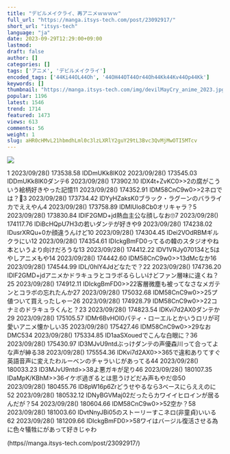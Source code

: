 ```yaml
---
title: "デビルメイクライ、再アニメｗｗｗｗ"
full_url: "https://manga.itsys-tech.com/post/23092917/"
short_url: "itsys-tech"
language: "ja"
date: 2023-09-29T12:29:00+09:00
lastmod: 
draft: false
author: []
categories: []
tags: ['アニメ', 'デビルメイクライ']
encoded_tags: ['44Ki44OL44Oh', '44OH44OT44Or44Oh44Kk44Kv44Op44Kk']
keywords: []
thumbnail: "https://manga.itsys-tech.com/img/devilMayCry_anime_2023.jpg"
popular: 1196
latest: 1546
trend: 1714
featured: 1473
views: 613
comments: 56
weight: 1
slug: aHR0cHMvL21hbmdhLml0c3lzLXRlY2guY29tL3Bvc3QvMjMwOTI5MTcv
---
```


![](https://manga.itsys-tech.com/img/devilMayCry_anime_2023.jpg)

1 2023/09/28() 173538.58 IDDmUKk8lK02 2023/09/28() 173545.03 IDDmUKk8lK0ダンテ6 2023/09/28() 173902.10 IDX4t+ZvKC0>>2の腐がこういう絵柄好きやった記憶11 2023/09/28() 174352.91 IDM58CnC9w0>>2ネロでは？🤔3 2023/09/28() 173734.42 IDYyHZaksK0ブラック・ラグーンのバラライカでええやん4 2023/09/28() 173758.89 IDMlUlo8Cb0オリキャラ？5 2023/09/28() 173830.84 IDlF2GMD+jd熱血主公な顔しなお🙄7 2023/09/28() 174117.76 IDiBcHQpU7H3の若いダンテが好きや9 2023/09/28() 174238.02 IDusrXRQu+0か顔違うんけど10 2023/09/28() 174304.45 IDei2VOdRBMギルクラにい12 2023/09/28() 174354.61 IDIckgBmFD0ってるの韓のスタジオやね本というより向けだろうな13 2023/09/28() 174412.22 IDV1VRJy070134と5はやしアニメもや14 2023/09/28() 174442.60 IDM58CnC9w0>>13dMcなか16 2023/09/28() 174544.99 IDL/0hlY4Jdどなたで？22 2023/09/28() 174736.20 IDlF2GMD+jdアニメかドラキュラとコラボるらしいけどファン層味に違くね？25 2023/09/28() 174912.11 IDIckgBmFD0>>22客層微塵も被ってなさなメガテンとコラボの忘れたんか27 2023/09/28() 175032.68 IDM58CnC9w0>>25プ値ついて買えったしゃー26 2023/09/28() 174928.79 IDM58CnC9w0>>22コナミのドラキュラくんと？23 2023/09/28() 174823.54 IDKvi7d2AX0ダンテか29 2023/09/28() 175105.57 IDMr6BvHOI0パティ・ローエルとかいうロリが可愛いアニメ懐かしい35 2023/09/28() 175427.46 IDM58CnC9w0>>29なおDMC534 2023/09/28() 175334.85 ID1aaSXouedでこんな白眼に？36 2023/09/28() 175430.97 ID3MJvU9ntdぶっけダンテの声優森川って合ってよな声が紳る38 2023/09/28() 175554.36 IDKvi7d2AX0>>365で違和ありてすぐ英語音声に変えたわルーベンのチャラいじがあってる44 2023/09/28() 180033.23 ID3MJvU9ntd>>38よ悪ガキが足り46 2023/09/28() 180107.35 IDaMpK/KBhM>>36イケボ過ぎるとは思うけどだみ声もやだ😡50 2023/09/28() 180455.76 ID8pW16p6Zrどうせやるなら3ベースにらええのに52 2023/09/28() 180532.12 IDNyBGVMaj02だったらカワイイヒロインが居るんだが？54 2023/09/28() 180604.66 IDM58CnC9w0>>52空か？58 2023/09/28() 181003.60 IDvtNnyJBi05のストーリーすこネロ(非童貞)いいる62 2023/09/28() 181209.66 IDIckgBmFD0>>58ワイはバージル復活させる為に色々犠牲にがあって好きじゃわ

(https//manga.itsys-tech.com/post/23092917/)

